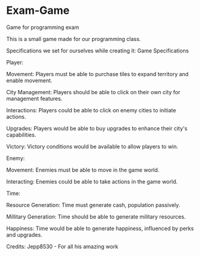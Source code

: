 # Exam-Game
Game for programming exam

This is a small game made for our programming class.

Specifications we set for ourselves while creating it:
Game Specifications 

Player: 

Movement: Players must be able to purchase tiles to expand territory and enable movement. 

City Management: Players should be able to click on their own city for management features. 

Interactions: Players could be able to click on enemy cities to initiate actions. 

Upgrades: Players would be able to buy upgrades to enhance their city's capabilities. 

Victory: Victory conditions would be available to allow players to win. 

Enemy: 

Movement: Enemies must be able to move in the game world. 

Interacting: Enemies could be able to take actions in the game world. 

Time: 

Resource Generation: Time must generate cash, population passively. 

Millitary Generation: Time should be able to generate military resources. 

Happiness: Time would be able to generate happiness, influenced by perks and upgrades. 

Credits:
Jepp8530 - For all his amazing work